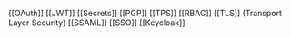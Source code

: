 [[OAuth]]
[[JWT]]
[[Secrets]]
[[PGP]]
[[TPS]]
[[RBAC]]
[[TLS]] (Transport Layer Security)
[[SSAML]]
[[SSO]]
[[Keycloak]]